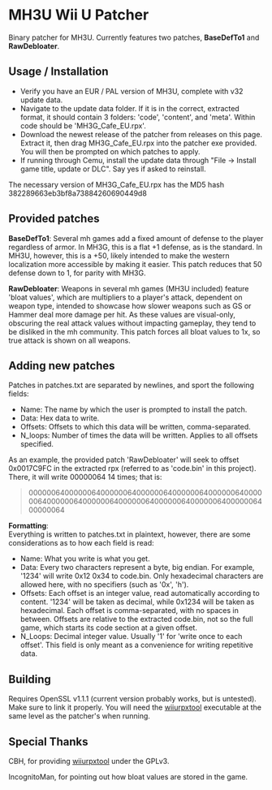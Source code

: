# MH3U Wii U Patcher

Binary patcher for MH3U. Currently features two patches, **BaseDefTo1** and **RawDebloater**. 

## Usage / Installation

- Verify you have an EUR / PAL version of MH3U, complete with v32 update data.
- Navigate to the update data folder. If it is in the correct, extracted format, it should contain 3 folders: 'code', 'content', and 'meta'. Within code should be 'MH3G_Cafe_EU.rpx'.
- Download the newest release of the patcher from releases on this page. Extract it, then drag MH3G_Cafe_EU.rpx into the patcher exe provided. You will then be prompted on which patches to apply.
- If running through Cemu, install the update data through "File -> Install game title, update or DLC". Say yes if asked to reinstall.

The necessary version of MH3G_Cafe_EU.rpx has the MD5 hash 382289663eb3bf8a73884260690449d8

## Provided patches

**BaseDefTo1**: Several mh games add a fixed amount of defense to the player regardless of armor. In MH3G, this is a flat +1 defense, as is the standard. In MH3U, however, this is a +50, likely intended to make the western localization more accessible by making it easier. This patch reduces that 50 defense down to 1, for parity with MH3G.

**RawDebloater**: Weapons in several mh games (MH3U included) feature 'bloat values', which are multipliers to a player's attack, dependent on weapon type, intended to showcase how slower weapons such as GS or Hammer deal more damage per hit. As these values are visual-only, obscuring the real attack values without impacting gameplay, they tend to be disliked in the mh community. This patch forces all bloat values to 1x, so true attack is shown on all weapons.

## Adding new patches

Patches in patches.txt are separated by newlines, and sport the following fields:
- Name: The name by which the user is prompted to install the patch.
- Data: Hex data to write.
- Offsets: Offsets to which this data will be written, comma-separated.
- N_loops: Number of times the data will be written. Applies to all offsets specified.

As an example, the provided patch 'RawDebloater' will seek to offset 0x0017C9FC in the extracted rpx (referred to as 'code.bin' in this project). There, it will write 00000064 14 times; that is: 
> 0000006400000064000000640000006400000064000000640000006400000064000000640000006400000064000000640000006400000064

**Formatting**:  
Everything is written to patches.txt in plaintext, however, there are some considerations as to how each field is read:
- Name: What you write is what you get.
- Data: Every two characters represent a byte, big endian. For example, '1234' will write 0x12 0x34 to code.bin. Only hexadecimal characters are allowed here, with no specifiers (such as '0x', 'h').
- Offsets: Each offset is an integer value, read automatically according to content. '1234' will be taken as decimal, while 0x1234 will be taken as hexadecimal. Each offset is comma-separated, with no spaces in between. Offsets are relative to the extracted code.bin, not so the full game, which starts its code section at a given offset.
- N_Loops: Decimal integer value. Usually '1' for 'write once to each offset'. This field is only meant as a convenience for writing repetitive data.


## Building

Requires OpenSSL v1.1.1 (current version probably works, but is untested). Make sure to link it properly.
You will need the [wiiurpxtool](https://github.com/0CBH0/wiiurpxtool) executable at the same level as the patcher's when running.

## Special Thanks
CBH, for providing [wiiurpxtool](https://github.com/0CBH0/wiiurpxtool) under the GPLv3.

IncognitoMan, for pointing out how bloat values are stored in the game.
